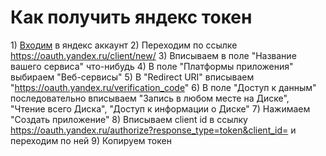 
  

# Как получить яндекс токен
1\) [Входим](https://id.yandex.ru/) в яндекс аккаунт
2\) Переходим по ссылке https://oauth.yandex.ru/client/new/
3\) Вписываем в поле "Название вашего сервиса" что-нибудь
4\) В поле "Платформы приложения" выбираем "Веб-сервисы"
5\) В "Redirect URI" вписываем "https://oauth.yandex.ru/verification_code"
6\) В поле "Доступ к данным" последовательно вписываем "Запись в любом месте на Диске", "Чтение всего Диска", "Доступ к информации о Диске"
7\) Нажимаем "Создать приложение"
8\) Вписываем client id в ссылку https://oauth.yandex.ru/authorize?response_type=token&client_id= и переходим по ней
9\) Копируем токен